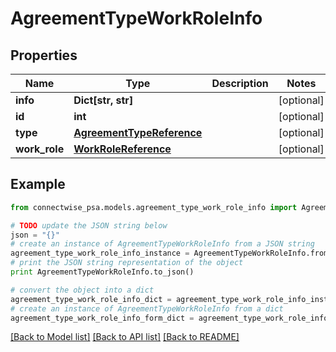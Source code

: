 # AgreementTypeWorkRoleInfo


## Properties
Name | Type | Description | Notes
------------ | ------------- | ------------- | -------------
**info** | **Dict[str, str]** |  | [optional] 
**id** | **int** |  | [optional] 
**type** | [**AgreementTypeReference**](AgreementTypeReference.md) |  | [optional] 
**work_role** | [**WorkRoleReference**](WorkRoleReference.md) |  | [optional] 

## Example

```python
from connectwise_psa.models.agreement_type_work_role_info import AgreementTypeWorkRoleInfo

# TODO update the JSON string below
json = "{}"
# create an instance of AgreementTypeWorkRoleInfo from a JSON string
agreement_type_work_role_info_instance = AgreementTypeWorkRoleInfo.from_json(json)
# print the JSON string representation of the object
print AgreementTypeWorkRoleInfo.to_json()

# convert the object into a dict
agreement_type_work_role_info_dict = agreement_type_work_role_info_instance.to_dict()
# create an instance of AgreementTypeWorkRoleInfo from a dict
agreement_type_work_role_info_form_dict = agreement_type_work_role_info.from_dict(agreement_type_work_role_info_dict)
```
[[Back to Model list]](../README.md#documentation-for-models) [[Back to API list]](../README.md#documentation-for-api-endpoints) [[Back to README]](../README.md)


